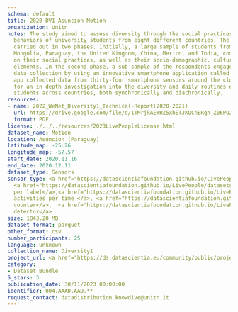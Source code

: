 ```yaml
---
schema: default
title: 2020-DV1-Asuncion-Motion
organization: Unitn
notes: The study aimed to assess diversity through the social practices and daily
  behaviors of university students from eight different countries. The research was
  carried out in two phases. Initially, a large sample of students from Denmark, Italy,
  Mongolia, Paraguay, the United Kingdom, China, Mexico, and India, completed a survey
  on their social practices, as well as their socio-demographic, cultural, and psychological
  elements. In the second phase, a sub-sample of the respondents engaged in a four-week
  data collection by using an innovative smartphone application called iLog. This
  app collected data from thirty-four smartphone sensors around the clock, allowing
  for an in-depth investigation into the diversity and daily routines of university
  students across countries, both synchronically and diachronically.
resources:
- name: 2022_WeNet_Diversity1_Technical-Report(2020-2021)
  url: https://drive.google.com/file/d/1TMrjkAEWRZ5xhETJKOCnERgh_Z06PO2E/view?usp=drive_link
  format: PDF
license: ./../../resources/2023LivePeopleLicense.html
dataset_name: Motion
location: Asuncion (Paraguay)
latitude_map: -25.26
longitude_map: -57.57
start_date: 2020.11.16
end_date: 2020.12.11
dataset_type: Sensors
sensor_type: <a href="https://datascientiafoundation.github.io/LivePeople/datasets/2020-DV1-Asunci%C3%B3n-Accelerometer%20Event/">accelerometer</a>,
  <a href="https://datascientiafoundation.github.io/LivePeople/datasets/2020-DV1-Asunci%C3%B3n-Activities%20Per%20Label/">activities
  per label</a>,<a href="https://datascientiafoundation.github.io/LivePeople/datasets/2020-DV1-Asunci%C3%B3n-Activities%20Per%20Time/">
  activities per time </a>, <a href="https://datascientiafoundation.github.io/LivePeople/datasets/2020-DV1-Asunci%C3%B3n-Step%20Counter%20Event/">step
  counter</a>,  <a href="https://datascientiafoundation.github.io/LivePeople/datasets/2020-DV1-Asunci%C3%B3n-Step%20Detector%20Event/">step
  detector</a>
size: 1843.20 MB
dataset_format: parquet
other_format: csv
number_participants: 25
language: unknown
collection_name: Diversity1
project_url: <a href="https://ds.datascientia.eu/community/public/projects/6b8e2fb9-30d9-4fdb-9116-0cc7cc00ba3e">https://ds.datascientia.eu/community/public/projects/6b8e2fb9-30d9-4fdb-9116-0cc7cc00ba3e</a>
category:
- Dataset Bundle
5_stars: 3
publication_date: 30/11/2023 00:00:00
identifier: 004.AAAD.AAD.**
request_contact: datadistribution.knowdive@unitn.it
---
```


